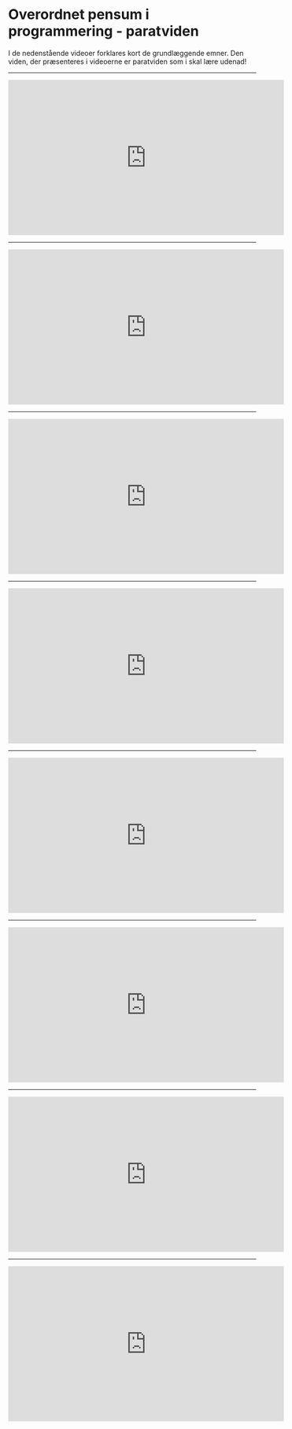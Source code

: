 # Overordnet pensum i programmering - paratviden

I de nedenstående videoer forklares kort de grundlæggende emner.
Den viden, der præsenteres i videoerne er paratviden som i skal lære udenad!

------------------------------------------------------------------------------------------------------------------------------------

<iframe width="560" height="315" src="https://www.youtube.com/embed/eXt952DCksA" title="variabler" frameborder="0" allow="accelerometer; autoplay; clipboard-write; encrypted-media; gyroscope; picture-in-picture; web-share" allowfullscreen></iframe>

------------------------------------------------------------------------------------------------------------------------------------

<iframe width="560" height="315" src="https://www.youtube.com/embed/kTrwTnRF_H4" title="for" frameborder="0" allow="accelerometer; autoplay; clipboard-write; encrypted-media; gyroscope; picture-in-picture; web-share" allowfullscreen></iframe>

------------------------------------------------------------------------------------------------------------------------------------

<iframe width="560" height="315" src="https://www.youtube.com/embed/ohd4TOyL6mE" title="while" frameborder="0" allow="accelerometer; autoplay; clipboard-write; encrypted-media; gyroscope; picture-in-picture; web-share" allowfullscreen></iframe>

------------------------------------------------------------------------------------------------------------------------------------

<iframe width="560" height="315" src="https://www.youtube.com/embed/kZ4Mja5HbZQ" title="arrays" frameborder="0" allow="accelerometer; autoplay; clipboard-write; encrypted-media; gyroscope; picture-in-picture; web-share" allowfullscreen></iframe>

------------------------------------------------------------------------------------------------------------------------------------

<iframe width="560" height="315" src="https://www.youtube.com/embed/RnS0e0xnfas" title="if" frameborder="0" allow="accelerometer; autoplay; clipboard-write; encrypted-media; gyroscope; picture-in-picture; web-share" allowfullscreen></iframe>

------------------------------------------------------------------------------------------------------------------------------------

<iframe width="560" height="315" src="https://www.youtube.com/embed/Z-K2y5YD5Rg" title="funktioner" frameborder="0" allow="accelerometer; autoplay; clipboard-write; encrypted-media; gyroscope; picture-in-picture; web-share" allowfullscreen></iframe>

------------------------------------------------------------------------------------------------------------------------------------

<iframe width="560" height="315" src="https://www.youtube.com/embed/XSWwLIBLY-0" title="klasser&objekter" frameborder="0" allow="accelerometer; autoplay; clipboard-write; encrypted-media; gyroscope; picture-in-picture; web-share" allowfullscreen></iframe>

------------------------------------------------------------------------------------------------------------------------------------

<iframe width="560" height="315" src="https://www.youtube.com/embed/FldWAvq_JbU" title="konstruktører" frameborder="0" allow="accelerometer; autoplay; clipboard-write; encrypted-media; gyroscope; picture-in-picture; web-share" allowfullscreen></iframe>
